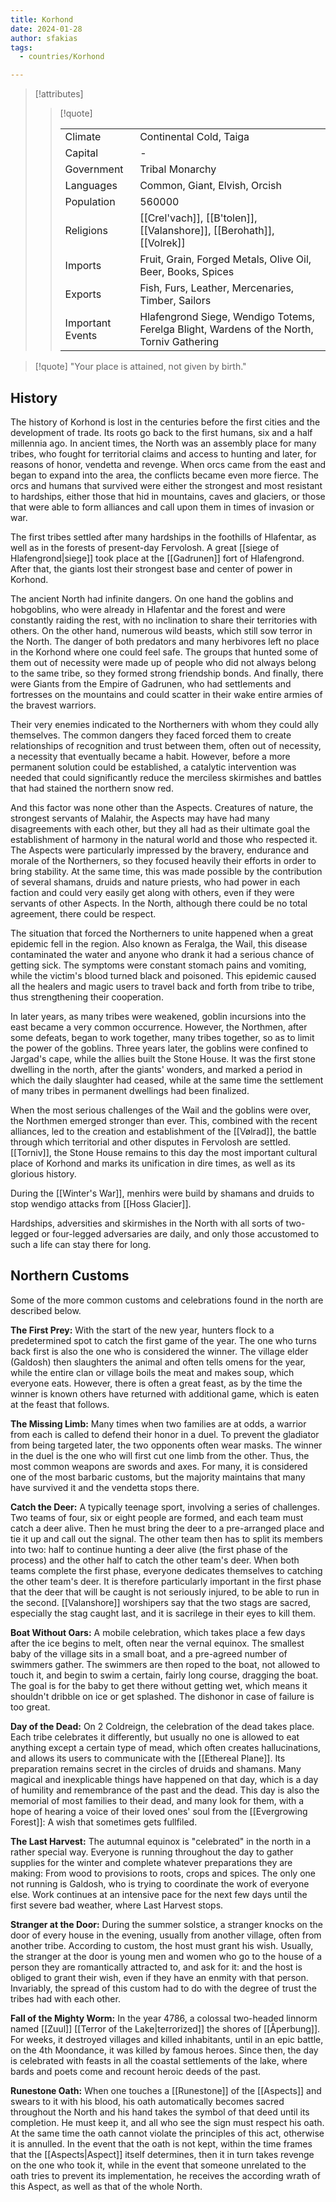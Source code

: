 ```yaml
---
title: Korhond
date: 2024-01-28
author: sfakias
tags:
  - countries/Korhond

---
```

> [!attributes]
> 
> > [!quote]
> >
> > | | |
> > | --- | --- |
> > | Climate | Continental Cold, Taiga |
> > | Capital | - |
> > | Government | Tribal Monarchy |
> > | Languages | Common, Giant, Elvish, Orcish |
> > | Population | 560000 |
> > | Religions | [[Crel'vach]], [[B'tolen]], [[Valanshore]], [[Berohath]], [[Volrek]] |
> > | Imports | Fruit, Grain, Forged Metals, Olive Oil, Beer, Books, Spices |
> > | Exports | Fish, Furs, Leather, Mercenaries, Timber, Sailors |
> > | Important Events | Hlafengrond Siege, Wendigo Totems, Ferelga Blight, Wardens of the North, Torniv Gathering |

> [!quote] 
> "Your place is attained, not given by birth."

## History

The history of Korhond is lost in the centuries before the first cities and the development of trade. Its roots go back to the first humans, six and a half millennia ago. In ancient times, the North was an assembly place for many tribes, who fought for territorial claims and access to hunting and later, for reasons of honor, vendetta and revenge. When orcs came from the east and began to expand into the area, the conflicts became even more fierce. The orcs and humans that survived were either the strongest and most resistant to hardships, either those that hid in mountains, caves and glaciers, or those that were able to form alliances and call upon them in times of invasion or war.

The first tribes settled after many hardships in the foothills of Hlafentar, as well as in the forests of present-day Fervolosh. A great [[siege of Hlafengrond|siege]] took place at the [[Gadrunen]] fort of Hlafengrond. After that, the giants lost their strongest base and center of power in Korhond.

The ancient North had infinite dangers. On one hand the goblins and hobgoblins, who were already in Hlafentar and the forest and were constantly raiding the rest, with no inclination to share their territories with others. On the other hand, numerous wild beasts, which still sow terror in the North. The danger of both predators and many herbivores left no place in the Korhond where one could feel safe. The groups that hunted some of them out of necessity were made up of people who did not always belong to the same tribe, so they formed strong friendship bonds. And finally, there were Giants from the Empire of Gadrunen, who had settlements and fortresses on the mountains and could scatter in their wake entire armies of the bravest warriors.

Their very enemies indicated to the Northerners with whom they could ally themselves. The common dangers they faced forced them to create relationships of recognition and trust between them, often out of necessity, a necessity that eventually became a habit. However, before a more permanent solution could be established, a catalytic intervention was needed that could significantly reduce the merciless skirmishes and battles that had stained the northern snow red.

And this factor was none other than the Aspects. Creatures of nature, the strongest servants of Malahir, the Aspects may have had many disagreements with each other, but they all had as their ultimate goal the establishment of harmony in the natural world and those who respected it. The Aspects were particularly impressed by the bravery, endurance and morale of the Northerners, so they focused heavily their efforts in order to bring stability. At the same time, this was made possible by the contribution of several shamans, druids and nature priests, who had power in each faction and could very easily get along with others, even if they were servants of other Aspects. In the North, although there could be no total agreement, there could be respect.

The situation that forced the Northerners to unite happened when a great epidemic fell in the region. Also known as Feralga, the Wail, this disease contaminated the water and anyone who drank it had a serious chance of getting sick. The symptoms were constant stomach pains and vomiting, while the victim's blood turned black and poisoned. This epidemic caused all the healers and magic users to travel back and forth from tribe to tribe, thus strengthening their cooperation.

In later years, as many tribes were weakened, goblin incursions into the east became a very common occurrence. However, the Northmen, after some defeats, began to work together, many tribes together, so as to limit the power of the goblins. Three years later, the goblins were confined to Jargad's cape, while the allies built the Stone House. It was the first stone dwelling in the north, after the giants' wonders, and marked a period in which the daily slaughter had ceased, while at the same time the settlement of many tribes in permanent dwellings had been finalized.

When the most serious challenges of the Wail and the goblins were over, the Northmen emerged stronger than ever. This, combined with the recent alliances, led to the creation and establishment of the [[Vølrad]], the battle through which territorial and other disputes in Fervolosh are settled. [[Torniv]], the Stone House remains to this day the most important cultural place of Korhond and marks its unification in dire times, as well as its glorious history.

During the [[Winter's War]], menhirs were build by shamans and druids to stop wendigo attacks from [[Hoss Glacier]].

Hardships, adversities and skirmishes in the North with all sorts of two-legged or four-legged adversaries are daily, and only those accustomed to such a life can stay there for long.

## Northern Customs

Some of the more common customs and celebrations found in the north are described below.

**The First Prey:** With the start of the new year, hunters flock to a predetermined spot to catch the first game of the year. The one who turns back first is also the one who is considered the winner. The village elder (Galdosh) then slaughters the animal and often tells omens for the year, while the entire clan or village boils the meat and makes soup, which everyone eats. However, there is often a great feast, as by the time the winner is known others have returned with additional game, which is eaten at the feast that follows.

**The Missing Limb:** Many times when two families are at odds, a warrior from each is called to defend their honor in a duel. To prevent the gladiator from being targeted later, the two opponents often wear masks. The winner in the duel is the one who will first cut one limb from the other. Thus, the most common weapons are swords and axes. For many, it is considered one of the most barbaric customs, but the majority maintains that many have survived it and the vendetta stops there.

**Catch the Deer:** A typically teenage sport, involving a series of challenges. Two teams of four, six or eight people are formed, and each team must catch a deer alive. Then he must bring the deer to a pre-arranged place and tie it up and call out the signal. The other team then has to split its members into two: half to continue hunting a deer alive (the first phase of the process) and the other half to catch the other team's deer. When both teams complete the first phase, everyone dedicates themselves to catching the other team's deer. It is therefore particularly important in the first phase that the deer that will be caught is not seriously injured, to be able to run in the second. [[Valanshore]] worshipers say that the two stags are sacred, especially the stag caught last, and it is sacrilege in their eyes to kill them.

**Boat Without Oars:** A mobile celebration, which takes place a few days after the ice begins to melt, often near the vernal equinox. The smallest baby of the village sits in a small boat, and a pre-agreed number of swimmers gather. The swimmers are then roped to the boat, not allowed to touch it, and begin to swim a certain, fairly long course, dragging the boat. The goal is for the baby to get there without getting wet, which means it shouldn't dribble on ice or get splashed. The dishonor in case of failure is too great.

**Day of the Dead:** On 2 Coldreign, the celebration of the dead takes place. Each tribe celebrates it differently, but usually no one is allowed to eat anything except a certain type of mead, which often creates hallucinations, and allows its users to communicate with the [[Ethereal Plane]]. Its preparation remains secret in the circles of druids and shamans. Many magical and inexplicable things have happened on that day, which is a day of humility and remembrance of the past and the dead. This day is also the memorial of most families to their dead, and many look for them, with a hope of hearing a voice of their loved ones' soul from the [[Evergrowing Forest]]: A wish that sometimes gets fullfiled.

**The Last Harvest:** The autumnal equinox is "celebrated" in the north in a rather special way. Everyone is running throughout the day to gather supplies for the winter and complete whatever preparations they are making: From wood to provisions to roots, crops and spices. The only one not running is Galdosh, who is trying to coordinate the work of everyone else. Work continues at an intensive pace for the next few days until the first severe bad weather, where Last Harvest stops.

**Stranger at the Door:** During the summer solstice, a stranger knocks on the door of every house in the evening, usually from another village, often from another tribe. According to custom, the host must grant his wish. Usually, the stranger at the door is young men and women who go to the house of a person they are romantically attracted to, and ask for it: and the host is obliged to grant their wish, even if they have an enmity with that person. Invariably, the spread of this custom had to do with the degree of trust the tribes had with each other.

**Fall of the Mighty Worm:** In the year 4786, a colossal two-headed linnorm named [[Zuul]] [[Terror of the Lake|terrorized]] the shores of [[Åperbung]]. For weeks, it destroyed villages and killed inhabitants, until in an epic battle, on the 4th Moondance, it was killed by famous heroes. Since then, the day is celebrated with feasts in all the coastal settlements of the lake, where bards and poets come and recount heroic deeds of the past.

**Runestone Oath:** When one touches a [[Runestone]] of the [[Aspects]] and swears to it with his blood, his oath automatically becomes sacred throughout the North and his hand takes the symbol of that deed until its completion. He must keep it, and all who see the sign must respect his oath. At the same time the oath cannot violate the principles of this act, otherwise it is annulled. In the event that the oath is not kept, within the time frames that the [[Aspects|Aspect]] itself determines, then it in turn takes revenge on the one who took it, while in the event that someone unrelated to the oath tries to prevent its implementation, he receives the according wrath of this Aspect, as well as that of the whole North.